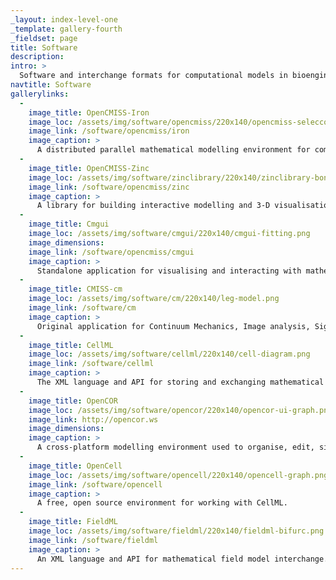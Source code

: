 ```yaml
---
_layout: index-level-one
_template: gallery-fourth
_fieldset: page
title: Software
description:
intro: >
  Software and interchange formats for computational models in bioengineering:
navtitle: Software
gallerylinks:
  -
    image_title: OpenCMISS-Iron
    image_loc: /assets/img/software/opencmiss/220x140/opencmiss-seleccontr.png
    image_link: /software/opencmiss/iron
    image_caption: >
      A distributed parallel mathematical modelling environment for complex bioengineering problems.
  -
    image_title: OpenCMISS-Zinc
    image_loc: /assets/img/software/zinclibrary/220x140/zinclibrary-bone.png
    image_link: /software/opencmiss/zinc
    image_caption: >
      A library for building interactive modelling and 3-D visualisation applications.
  -
    image_title: Cmgui
    image_loc: /assets/img/software/cmgui/220x140/cmgui-fitting.png
    image_dimensions:
    image_link: /software/opencmiss/cmgui
    image_caption: >
      Standalone application for visualising and interacting with mathematical field models.
  -
    image_title: CMISS-cm
    image_loc: /assets/img/software/cm/220x140/leg-model.png
    image_link: /software/cm
    image_caption: >
      Original application for Continuum Mechanics, Image analysis, Signal processing and System identification.
  -
    image_title: CellML
    image_loc: /assets/img/software/cellml/220x140/cell-diagram.png
    image_link: /software/cellml
    image_caption: >
      The XML language and API for storing and exchanging mathematical models of biological systems.
  -
    image_title: OpenCOR
    image_loc: /assets/img/software/opencor/220x140/opencor-ui-graph.png
    image_link: http://opencor.ws
    image_dimensions:
    image_caption: >
      A cross-platform modelling environment used to organise, edit, simulate and analyse CellML files.
  -
    image_title: OpenCell
    image_loc: /assets/img/software/opencell/220x140/opencell-graph.png
    image_link: /software/opencell
    image_caption: >
      A free, open source environment for working with CellML.
  -
    image_title: FieldML
    image_loc: /assets/img/software/fieldml/220x140/fieldml-bifurc.png
    image_link: /software/fieldml
    image_caption: >
      An XML language and API for mathematical field model interchange.
---
```

